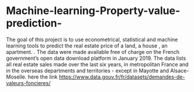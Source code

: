 # Machine-learning-Property-value-prediction-
The goal of this project is to use econometrical, statistical and machine learning tools to predict the real estate price of a land, a house , an apartment. . The data were made available free of charge on the French government’s open data download platform in January 2019. The data lists all real estate sales made over the last six years, in metropolitan France and in the overseas departments and territories - except in Mayotte and Alsace-Moselle. here the link https://www.data.gouv.fr/fr/datasets/demandes-de-valeurs-foncieres/
